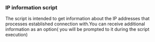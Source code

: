 ### IP information script
The script is intended to get information about the IP addresses that processes established connection with.You can receive additional information as an option( you will be prompted to it during the script execution)
